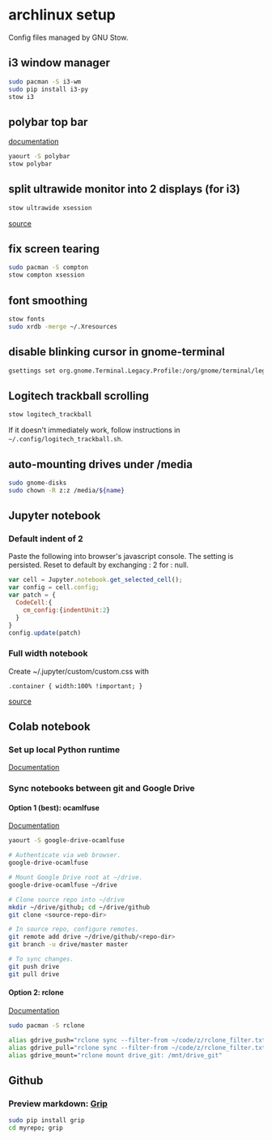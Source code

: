 # archlinux setup
Config files managed by GNU Stow.

## i3 window manager
```bash
sudo pacman -S i3-wm
sudo pip install i3-py
stow i3
```

## polybar top bar
[documentation](https://github.com/jaagr/polybar)
```bash
yaourt -S polybar
stow polybar
```

## split ultrawide monitor into 2 displays (for i3)
```bash
stow ultrawide xsession
```

[source](https://askubuntu.com/questions/150066/split-monitor-in-two/998435#998435)


## fix screen tearing
```bash
sudo pacman -S compton
stow compton xsession
```

## font smoothing
```bash
stow fonts
sudo xrdb -merge ~/.Xresources
```

## disable blinking cursor in gnome-terminal
```bash
gsettings set org.gnome.Terminal.Legacy.Profile:/org/gnome/terminal/legacy/profiles:/:$(gsettings get org.gnome.Terminal.ProfilesList default | tr -d \')/ cursor-blink-mode off
```

## Logitech trackball scrolling
```bash
stow logitech_trackball
```
If it doesn't immediately work, follow instructions in `~/.config/logitech_trackball.sh`.

## auto-mounting drives under /media
```bash
sudo gnome-disks
sudo chown -R z:z /media/${name}
```


## Jupyter notebook
### Default indent of 2
Paste the following into browser's javascript console.
The setting is persisted. Reset to default by exchanging : 2 for : null.

```javascript
var cell = Jupyter.notebook.get_selected_cell();
var config = cell.config;
var patch = {
  CodeCell:{
    cm_config:{indentUnit:2}
  }
}
config.update(patch)
```

### Full width notebook
Create ~/.jupyter/custom/custom.css with

```
.container { width:100% !important; }
```

[source](https://stackoverflow.com/questions/21971449/how-do-i-increase-the-cell-width-of-the-jupyter-ipython-notebook-in-my-browser)

## Colab notebook
### Set up local Python runtime
[Documentation](https://research.google.com/colaboratory/local-runtimes.html)

### Sync notebooks between git and Google Drive
#### Option 1 (best): ocamlfuse

[Documentation](https://github.com/astrada/google-drive-ocamlfuse)

```bash
yaourt -S google-drive-ocamlfuse
```

```bash
# Authenticate via web browser.
google-drive-ocamlfuse

# Mount Google Drive root at ~/drive.
google-drive-ocamlfuse ~/drive

# Clone source repo into ~/drive
mkdir ~/drive/github; cd ~/drive/github
git clone <source-repo-dir>

# In source repo, configure remotes.
git remote add drive ~/drive/github/<repo-dir>
git branch -u drive/master master

# To sync changes.
git push drive
git pull drive
```

#### Option 2: rclone

[Documentation](https://rclone.org/drive/)

```bash
sudo pacman -S rclone
```

```bash
alias gdrive_push="rclone sync --filter-from ~/code/z/rclone_filter.txt ~/code/z drive_git:z"
alias gdrive_pull="rclone sync --filter-from ~/code/z/rclone_filter.txt drive_git:z  ~/code/z"
alias gdrive_mount="rclone mount drive_git: /mnt/drive_git"
```

## Github
### Preview markdown: [Grip](https://github.com/joeyespo/grip)
```bash
sudo pip install grip
cd myrepo; grip
```
